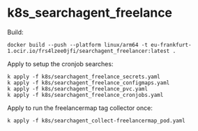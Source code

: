 # k8s_searchagent_freelance

Build:

    docker build --push --platform linux/arm64 -t eu-frankfurt-1.ocir.io/frs4lzee0jfi/searchagent_freelancer:latest .

Apply to setup the cronjob searches:

    k apply -f k8s/searchagent_freelance_secrets.yaml
    k apply -f k8s/searchagent_freelance_configmaps.yaml
    k apply -f k8s/searchagent_freelance_pvc.yaml
    k apply -f k8s/searchagent_freelance_cronjobs.yaml
    
Apply to run the freelancermap tag collector once:
    
    k apply -f k8s/searchagent_collect-freelancermap_pod.yaml




